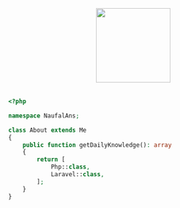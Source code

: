 <div align="center">
    <img height="150" src="https://media.giphy.com/media/M9gbBd9nbDrOTu1Mqx/giphy.gif">
<!--     <img height="150" src="https://github-readme-stats.vercel.app/api/top-langs/?username=naufalans&layout=compact"> -->
</div>
<br>

```php
<?php

namespace NaufalAns;

class About extends Me
{
    public function getDailyKnowledge(): array
    {
        return [
            Php::class,
            Laravel::class,
        ];
    }
}
```

<!-- <div align="center">
    <img height="150" src="https://github-readme-stats.vercel.app/api?username=naufalans&show_icons=true&hide=prs,contribs&count_private=true">
</div> -->
